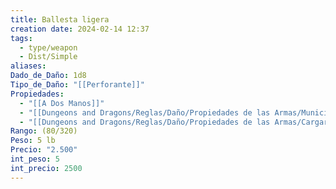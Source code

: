 ```yaml
---
title: Ballesta ligera
creation date: 2024-02-14 12:37
tags:
  - type/weapon
  - Dist/Simple
aliases: 
Dado_de_Daño: 1d8
Tipo_de_Daño: "[[Perforante]]"
Propiedades:
  - "[[A Dos Manos]]"
  - "[[Dungeons and Dragons/Reglas/Daño/Propiedades de las Armas/Munición]]"
  - "[[Dungeons and Dragons/Reglas/Daño/Propiedades de las Armas/Cargar]]"
Rango: (80/320)
Peso: 5 lb
Precio: "2.500"
int_peso: 5
int_precio: 2500
---
```


